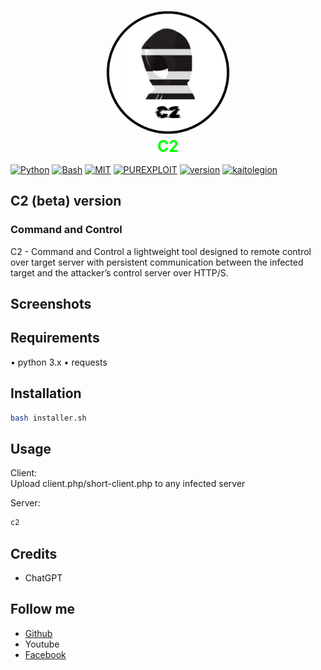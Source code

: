 <p align="center">
  <img src="assets/img/logo.png" alt="C2 Logo" width="200" style="border-radius: 100%;">
  </br>
  <label style="color:lime;font-size:25px;font-familty:'menlo',monospace;font-weight:bold;">C2</label>
</p>

[![Python](https://img.shields.io/badge/language-Python%203-blue.svg)](https://www.python.org)
[![Bash](https://img.shields.io/badge/language-Bash-blue.svg)](https://www.gnu.org/software/bash/)
[![MIT](https://img.shields.io/badge/license-MIT-red.svg)](https://opensource.org/licenses/MIT)
[![PUREXPLOIT](https://img.shields.io/badge/team-purexploit-blue)](https://github.com/purexploit)
[![version](https://img.shields.io/badge/version-1.0-blue)](https://github.com/purexploit)
[![kaitolegion](https://img.shields.io/badge/author-kaitocoding-blue.svg)](https://github.com/kaitolegion)

## C2 (beta) version
### Command and Control
C2 - Command and Control a lightweight tool designed to remote control over target server with persistent communication between the infected target and the attacker’s control server over HTTP/S.

## Screenshots



## Requirements
• python 3.x
• requests

## Installation

```sh
bash installer.sh
```

## Usage

Client:<br>
Upload client.php/short-client.php to any infected server

Server:
```sh
c2
```

## Credits
<ul>
    <li><a>ChatGPT</a></li>
</ul>

## Follow me
<ul>
    <li><a href="https://github.com/kaitolegion">Github</a></li>
    <li><a>Youtube</a></li>
    <li><a href="https://www.facebook.com/profile.php?id=61579313000725">Facebook</a></li>
</ul>